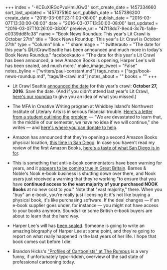 +++
index = "-KCEuXlRGoPvuHmiJGw3"
sort_create_date = 1457334660
sort_last_updated = 1457375160
sort_publish_date = 1457386200
create_date = "2016-03-06T23:11:00-08:00"
publish_date = "2016-03-07T13:30:00-08:00"
date = "2016-03-07T13:30:00-08:00"
last_updated = "2016-03-07T10:26:00-08:00"
preview_url = "47f18dc7-9ec4-3c7b-1a8e-e0339dd8fc38"
name = "Book News Roundup: This year's Lit Crawl is October 27th"
title = "Book News Roundup: This year's Lit Crawl is October 27th"
type = "Column"
link = ""
shareimage = ""
twitterauto = "The date for this year's @LitCrawlSeattle has been announced and  much more in today's Book News Roundup."
facebookauto = "The date for this year's Lit Crawl has been announced, a new Amazon Books is opening, Harper Lee's will has been sealed, and much more."
make_image_tweet = "False"
notes_byline = ["writers/paul-constant.md"]
tags_notes = ["tags/book-news-roundup.md", "tags/lit-crawl.md"]
notes_about = ""
books = ""
+++
* Lit Crawl Seattle [announced the date](https://www.facebook.com/LitCrawlSeattle/posts/1130578770309500) for this year's crawl: **October 27, 2016**. Save the date. (And if you didn't attend last year's Lit Crawl, [here's our roundup](http://seattlereviewofbooks.com/notes/2015/10/23/started-from-the-bottom-now-were-here/) to give you an idea of what you missed.)

* The MFA in Creative Writing program at Whidbey Island's Northwest Institute of Literary Arts is in serious financial trouble. [Here's a letter from a student outlining the problem](https://www.facebook.com/bonny.becker.77/posts/10153572401133937) — "We are devastated to learn that, in the middle of our semester, we have no idea if we will continue," she writes — and [here's where you can donate to help](http://www.nila.edu/www/donate-to-nila/).

* Amazon has announced that they're opening a second Amazon Books physical location, [this time in San Diego](http://www.marketwatch.com/story/amazon-to-open-second-brick-and-mortar-bookstore-in-san-diego-2016-03-07?mod=MethodeStories). In case you haven't read my review of the first Amazon Books, [here's a taste of what San Diego is in for](http://seattlereviewofbooks.com/notes/2015/11/09/the-algorithm-method/).

* This is something that anti-e-book commentators have been warning for years, and it [appears to be coming true in Great Britain](http://www.theregister.co.uk/2016/03/04/barnes_and_noble_pulls_out_of_blighty/?mt=1457362930924). Barnes & Noble's Nook e-book business is shutting down over there, and Nook users just received a warning that they're working "to ensure that you have **continued access to the vast majority of your purchased NOOK Books** at no new cost to you." Note that "vast majority," there. When you "buy" an e-book, you're really just licensing it; it's not like buying a physical book, it's like purchasing software. If the deal changes — if an e-book supplier goes under, for instance — you might not have access to your books anymore. Sounds like some British e-book buyers are about to learn that the hard way. 

* Harper Lee's will has [been sealed](http://www.mhpbooks.com/harper-lees-will-is-now-as-mysterious-as-her-second-novel/). Someone is going to write an amazing biography of Harper Lee at some point, and they're going to report on what really happened in the last years of her life. I hope that book comes out before I die.

* Brandon Hicks's ["Profiles of Cartoonists" at The Rumpus](http://therumpus.net/2016/03/145833/) is a very funny, if unfortunately typo-ridden, overview of the sad state of professional cartooning today.